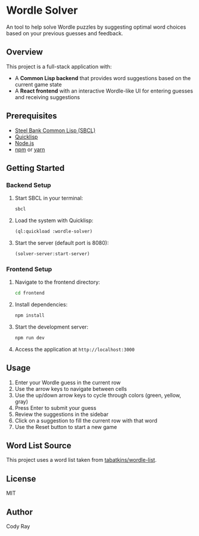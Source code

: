 # Wordle Solver

An tool to help solve Wordle puzzles by suggesting optimal word choices based on your previous guesses and feedback.

## Overview

This project is a full-stack application with:

- A **Common Lisp backend** that provides word suggestions based on the current game state
- A **React frontend** with an interactive Wordle-like UI for entering guesses and receiving suggestions

## Prerequisites

- [Steel Bank Common Lisp (SBCL)](http://www.sbcl.org/)
- [Quicklisp](https://www.quicklisp.org/beta/)
- [Node.js](https://nodejs.org/)
- [npm](https://www.npmjs.com/) or [yarn](https://yarnpkg.com/)

## Getting Started

### Backend Setup

1. Start SBCL in your terminal:
   ```bash
   sbcl
   ```

2. Load the system with Quicklisp:
   ```lisp
   (ql:quickload :wordle-solver)
   ```

3. Start the server (default port is 8080):
   ```lisp
   (solver-server:start-server)
   ```

### Frontend Setup

1. Navigate to the frontend directory:
   ```bash
   cd frontend
   ```

2. Install dependencies:
   ```bash
   npm install
   ```

3. Start the development server:
   ```bash
   npm run dev
   ```

4. Access the application at `http://localhost:3000`

## Usage

1. Enter your Wordle guess in the current row
2. Use the arrow keys to navigate between cells
3. Use the up/down arrow keys to cycle through colors (green, yellow, gray)
4. Press Enter to submit your guess
5. Review the suggestions in the sidebar
6. Click on a suggestion to fill the current row with that word
7. Use the Reset button to start a new game

## Word List Source

This project uses a word list taken from [tabatkins/wordle-list](https://github.com/tabatkins/wordle-list).

## License

MIT

## Author

Cody Ray
